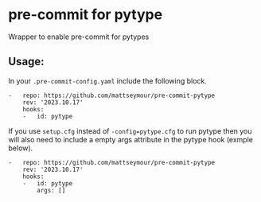 # pre-commit for pytype
Wrapper to enable pre-commit for pytypes

## Usage:
In your `.pre-commit-config.yaml` include the following block.

```
-   repo: https://github.com/mattseymour/pre-commit-pytype
    rev: '2023.10.17'
    hooks:
    -   id: pytype
```

If you use `setup.cfg` instead of `-config=pytype.cfg` to run pytype then you will also need to include a empty args attribute in the pytype hook (exmple below).

```
-   repo: https://github.com/mattseymour/pre-commit-pytype
    rev: '2023.10.17'
    hooks:
    -   id: pytype
        args: []
```


